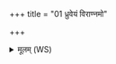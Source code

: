 +++
title = "01 ध्रुवेयं विराण्नमो"

+++
<details><summary>मूलम् (WS)</summary>

ध्रुवेयं विराण्नमो अस्त्वस्यै शिवा पुत्रेभ्य उत मह्यमस्तु ॥  
सा नो देव्यदिते विश्ववार इर्य इव गोपा अभि रक्ष पक्वम् ॥॥ १ ॥  
पितेव पुत्राङ् अभिसं स्वजस्व नः शिवा नो वाता उप वान्तु शग्माः ।  
यमोदनं पचतो देवते इह तं नस्तप उत सत्यं च वेत्तु ॥ २ ॥
</details>